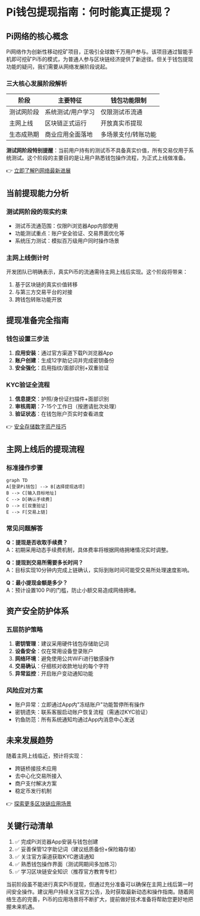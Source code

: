 # Pi钱包提现指南：何时能真正提现？

## Pi网络的核心概念

Pi网络作为创新性移动挖矿项目，正吸引全球数千万用户参与。该项目通过智能手机即可挖矿Pi币的模式，为普通人参与区块链经济提供了新途径。但关于钱包提现功能的疑问，我们需要从网络发展阶段说起。

### 三大核心发展阶段解析

| 阶段        | 主要特征                | 钱包功能限制          |
|-------------|-------------------------|-----------------------|
| 测试网阶段  | 系统测试/用户学习       | 仅限测试币流通        |
| 主网上线    | 区块链正式运行          | 开放真实币提现        |
| 生态成熟期  | 商业应用全面落地        | 多场景支付/转账功能   |

**测试网阶段特别提醒**：当前用户持有的测试币不具备真实价值，所有交易仅用于系统测试。这个阶段的主要目的是让用户熟悉钱包操作流程，为正式上线做准备。

👉 [立即了解Pi网络最新进展](https://bit.ly/okx_welcome)

## 当前提现能力分析

### 测试网阶段的现实约束
- 测试币流通范围：仅限Pi浏览器App内部使用
- 功能测试重点：账户安全验证、交易界面优化等
- 系统压力测试：模拟百万级用户同时操作场景

### 主网上线倒计时
开发团队已明确表示，真实Pi币的流通需待主网上线后实现。这个阶段将带来：
1. 基于区块链的真实价值转移
2. 与第三方交易平台的对接
3. 跨钱包转账功能开放

## 提现准备完全指南

### 钱包设置三步法
1. **应用安装**：通过官方渠道下载Pi浏览器App
2. **账户创建**：生成12字助记词并完成密钥备份
3. **安全强化**：启用指纹/面部识别+双重验证

### KYC验证全流程
1. **信息提交**：护照/身份证扫描件+面部识别
2. **审核周期**：7-15个工作日（按邀请批次处理）
3. **验证状态**：在钱包账户页实时查看进度

👉 [安全存储数字资产技巧](https://bit.ly/okx_welcome)

## 主网上线后的提现流程

### 标准操作步骤
```mermaid
graph TD
A[登录Pi钱包] --> B[选择提现选项]
B --> C[输入目标地址]
C --> D[确认手续费]
D --> E[双重验证]
E --> F[交易上链]
```

### 常见问题解答
**Q：提现是否收取手续费？**  
A：初期采用动态手续费机制，具体费率将根据网络拥堵情况实时调整。

**Q：提现到交易所需要多长时间？**  
A：目标实现10分钟内完成上链确认，实际到账时间可能受交易所处理速度影响。

**Q：最小提现金额是多少？**  
A：预计设置100 Pi的门槛，防止小额交易造成网络拥堵。

## 资产安全防护体系

### 五层防护策略
1. **密钥管理**：建议采用硬件钱包存储助记词
2. **设备安全**：仅在常用设备登录账户
3. **网络环境**：避免使用公共WiFi进行敏感操作
4. **交易确认**：仔细核对收款地址的每个字符
5. **异常监控**：开启账户变动通知功能

### 风险应对方案
- 账户异常：立即通过App内"冻结账户"功能暂停所有操作
- 密钥遗失：联系客服启动账户恢复流程（需通过KYC验证）
- 钓鱼防范：所有系统通知均通过App内消息中心发送

## 未来发展趋势

随着主网上线临近，预计将实现：
- 跨链桥接技术应用
- 去中心化交易所接入
- 商户支付解决方案
- 稳定币发行机制

👉 [探索更多区块链应用场景](https://bit.ly/okx_welcome)

## 关键行动清单

1. ✅ 完成Pi浏览器App安装与钱包创建
2. ✅ 妥善保管12字助记词（建议纸质备份+保险箱存储）
3. ✅ 关注官方渠道获取KYC邀请通知
4. ✅ 熟悉钱包操作界面（测试网期间多加练习）
5. ✅ 学习区块链安全知识（推荐官方教育专栏）

当前阶段虽不能进行真实Pi币提现，但通过充分准备可以确保在主网上线后第一时间安全操作。建议用户持续关注官方公告，及时获取最新动态和操作指南。随着网络生态的完善，Pi币的应用场景将不断扩大，提前做好技术准备将帮助您更好地把握未来机遇。
